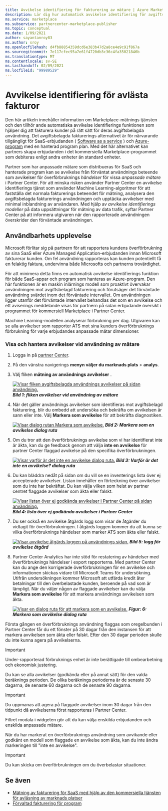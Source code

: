 ```yaml
---
title: Avvikelse identifiering för fakturering av mätare | Azure Marketplace
description: Lär dig hur automatisk avvikelse identifiering för avgiftsbelagda fakturor hjälper till att se till att dina kunder debiteras korrekt för avgiftsbelagd användning av ditt kommersiella marknads erbjudande.
ms.service: marketplace
ms.subservice: partnercenter-marketplace-publisher
ms.topic: conceptual
ms.date: 1/09/2021
author: sayantanroy83
ms.author: sroy
ms.openlocfilehash: d4fb88854359dcd6e383b47d2a8ce4e9c91f867a
ms.sourcegitcommit: 7e117cfec95a7e61f4720db3c36c4fa35021846b
ms.translationtype: MT
ms.contentlocale: sv-SE
ms.lasthandoff: 02/09/2021
ms.locfileid: "99989529"
---
```

# <a name="anomaly-detection-for-metered-billing"></a>Avvikelse identifiering för avlästa fakturor

Den här artikeln innehåller information om Marketplace-mätnings tjänsten och den tillhör ande automatiska avvikelse identifierings funktionen som hjälper dig att fakturera kunder på rätt sätt för deras avgiftsbelagda användning. Det avgiftsbelagda fakturerings alternativet är för närvarande tillgängligt för SaaS-erbjudanden ( [Software as a service](plan-saas-offer.md) ) och [Azure-program](plan-azure-application-offer.md#types-of-plans) med en hanterad program plan. Med det här alternativet kan partners skapa erbjudanden i det kommersiella Marketplace-programmet som debiteras enligt andra enheter än standard enheter.

Partner som har anpassade mätare som distribueras för SaaS och hanterade program kan se avvikelse från förväntat användnings beteende som avvikelser för överförbruknings _händelser_ för vissa _anpassade mätare_ i Partner Center. För att minska risken använder Partner Center en avvikelse identifierings tjänst som använder Machine Learning-algoritmer för att fastställa det normala fakturerings beteendet för mätning, analysera den avgiftsbelagda fakturerings användningen och upptäcka avvikelser med minimal inblandning av användaren. Med hjälp av _avvikelse identifierings modeller_ på data uppsättningar för mätning av data trafik, syftar Partner Center på att informera utgivaren när den rapporterade användningen överskrider den förväntade användningen.

## <a name="usability-experience"></a>Användbarhets upplevelse

Microsoft förlitar sig på partnern för att rapportera kundens överförbrukning av sina SaaS eller Azure Managed Application-erbjudanden innan Microsoft fakturerar kunden. Om fel användning rapporteras kan kunden potentiellt få en felaktig faktura, undervinna både Microsofts och partnerns trovärdighet.

För att minimera detta finns en automatisk avvikelse identifierings funktion för både SaaS-appar och program som hanteras av Azure-program. Den här funktionen är en maskin inlärnings modell som proaktivt övervakar användningen mot avgiftsbelagd fakturering och förutsäger det förväntade användning svärdet inom det förväntade intervallet. Om användningen ligger utanför det förväntade intervallet behandlas det som en avvikelse och ett aviserings meddelande visas för partnern på sidan erbjudande översikt i programmet för kommersiell Marketplace i Partner Center.

Machine Learning-modellen analyserar förbrukning per dag. Utgivaren kan se alla avvikelser som rapporter ATS mot sina kunders överförbruknings förbrukning för varje erbjudandes anpassade mätar dimensioner.

### <a name="view-and-manage-metered-usage-anomalies"></a>Visa och hantera avvikelser vid användning av mätare

1. Logga in på [partner Center](https://partner.microsoft.com/dashboard/home).
1. På den vänstra navigerings **menyn väljer du marknads plats**  >  **analys**.
1. Välj fliken **mätning av användnings avvikelser** .

    [![Visar fliken avgiftsbelagda användnings avvikelser på sidan användning.](./media/anomaly-detection/metered-usage-anomalies.png)](./media/anomaly-detection/metered-usage-anomalies.png#lightbox)
    ***Bild 1: fliken avvikelser vid användning av mätare***

1. När det gäller användnings avvikelser som identifieras mot avgiftsbelagd fakturering, blir du ombedd att undersöka och bekräfta om avvikelsen är sann eller inte. Välj **Markera som avvikelse** för att bekräfta diagnostiken.

     [![Visar dialog rutan Markera som avvikelse.](./media/anomaly-detection/mark-as-anomaly.png)](./media/anomaly-detection/mark-as-anomaly.png#lightbox)
    ***Bild 2: Markera som en avvikelse dialog ruta***

1. Om du tror att den överförbruknings avvikelse som vi har identifierat inte är äkta, kan du ge feedback genom att välja **inte en avvikelse** för partner Center flaggad avvikelse på den specifika överförbrukningen.

    [![Visar varför är det inte en avvikelse dialog ruta.](./media/anomaly-detection/why-is-it-not-an-anomaly.png)](./media/anomaly-detection/why-is-it-not-an-anomaly.png#lightbox)
    ***Bild 3: Varför är det inte en avvikelse? dialog ruta***

1. Du kan bläddra nedåt på sidan om du vill se en inventerings lista över ej accepterade avvikelser. Listan innehåller en förteckning över avvikelser som du inte har bekräftat. Du kan välja vilken som helst av partner centret flaggade avvikelser som äkta eller falskt.

   [![Visar listan över ej godkända avvikelser i Partner Center på sidan användning.](./media/anomaly-detection/unacknowledged-anomalies.png)](./media/anomaly-detection/unacknowledged-anomalies.png#lightbox)
    ***Bild 4: lista över ej godkända avvikelser i Partner Center***

1. Du ser också en avvikelse åtgärds logg som visar de åtgärder du vidtagit för överförbrukningen. I åtgärds loggen kommer du att kunna se vilka överförbruknings händelser som marker ATS som äkta eller falskt.

   [ ![ Visar avvikelse åtgärds loggen på användnings sidan.](./media/anomaly-detection/anomaly-action-log.png)](./media/anomaly-detection/anomaly-action-log.png#lightbox) 
    ***Bild 5: logg för avvikelse åtgärd***

1. Partner Center Analytics har inte stöd för restatering av händelser med överförbruknings händelser i export rapporterna. Med partner Center kan du ange den korrigerade överförbrukningen för en avvikelse och informationen skickas vidare till Microsoft Teams för undersökning. Utifrån undersökningen kommer Microsoft att utfärda kredit åter betalningar till den överbelastade kunden, beroende på vad som är lämpligt. När du väljer någon av flaggade avvikelser kan du välja **Markera som avvikelse** för att markera användnings avvikelsen som äkta.

   [ ![ Visar en dialog ruta för att markera som en avvikelse.](./media/anomaly-detection/new-reported-usage.png)](./media/anomaly-detection/new-reported-usage.png#lightbox) 
    ***Figur: 6: Markera som avvikelse dialog ruta***

Första gången en överförbruknings användning flaggas som oregelbunden i Partner Center får du ett fönster på 30 dagar från den instansen för att markera avvikelsen som äkta eller falskt. Efter den 30 dagar perioden skulle du inte kunna agera på avvikelserna.

> [!IMPORTANT]
> Under-rapporterad förbruknings enhet är inte berättigade till ombearbetning och ekonomisk justering.

Du kan se alla avvikelser (godkända eller på annat sätt) för den valda beräknings perioden. De olika beräknings perioderna är de senaste 30 dagarna, de senaste 60 dagarna och de senaste 90 dagarna.

> [!IMPORTANT]
> Du uppmanas att agera på flaggade avvikelser inom 30 dagar från den tidpunkt då avvikelserna först rapporteras i Partner Center.

Filtret modala i widgeten gör att du kan välja enskilda erbjudanden och enskilda anpassade mätare.

När du har markerat en överförbruknings användning som avvikande eller godkänt en modell som flaggade en avvikelse som äkta, kan du inte ändra markeringen till "inte en avvikelse".

> [!IMPORTANT]
> Du kan skicka om överförbrukningen om du överbelastar situationer.

## <a name="see-also"></a>Se även
- [Mätning av fakturering för SaaS med hjälp av den kommersiella tjänsten för avläsning av marknads platser](./partner-center-portal/saas-metered-billing.md)
- [Förvaltad fakturering för program](./partner-center-portal/azure-app-metered-billing.md)
